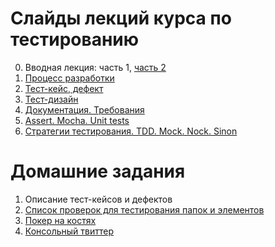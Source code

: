 # Слайды лекций курса по тестированию

0. Вводная лекция: часть 1, [часть 2](https://urfu-2016.github.io/testing-slides/00-intro/#/)
1. [Процесс разработки]( https://github.com/urfu-2016/testing-slides/raw/gh-pages/pdf/1.%20%D0%9F%D1%80%D0%BE%D1%86%D0%B5%D1%81%D1%81%20%D1%80%D0%B0%D0%B7%D1%80%D0%B0%D0%B1%D0%BE%D1%82%D0%BA%D0%B8.pdf)
2. [Тест-кейс, дефект](https://github.com/urfu-2016/testing-slides/raw/gh-pages/pdf/2.%20%D0%A2%D0%B5%D1%81%D1%82-%D0%BA%D0%B5%D0%B9%D1%81%2C%20%D0%B4%D0%B5%D1%84%D0%B5%D0%BA%D1%82.pdf)
3. [Тест-дизайн](https://github.com/urfu-2016/testing-slides/raw/gh-pages/pdf/3.%20%D0%A2%D0%B5%D1%81%D1%82-%D0%B4%D0%B8%D0%B7%D0%B0%D0%B9%D0%BD.pdf)
4. [Документация. Требования](https://github.com/urfu-2016/testing-slides/raw/gh-pages/pdf/4.%20%D0%94%D0%BE%D0%BA%D1%83%D0%BC%D0%B5%D0%BD%D1%82%D0%B0%D1%86%D0%B8%D1%8F.%20%D0%A2%D1%80%D0%B5%D0%B1%D0%BE%D0%B2%D0%B0%D0%BD%D0%B8%D1%8F.pdf)
5. [Assert. Mocha. Unit tests](https://urfu-2016.github.io/testing-slides/05-unit-test/#/)
6. [Стратегии тестирования. TDD. Mock. Nock. Sinon](https://urfu-2016.github.io/testing-slides/06-mock/#/)

# Домашние задания
1. Описание тест-кейсов и дефектов
2. [Список проверок для тестирования папок и элементов](https://github.com/urfu-2016/testing-slides/raw/gh-pages/pdf/%D0%9F%D0%BE%D1%80%D1%8F%D0%B4%D0%BE%D0%BA%20%D1%8D%D0%BB%D0%B5%D0%BC%D0%B5%D0%BD%D1%82%D0%BE%D0%B2%20%D1%81%D0%BF%D1%80%D0%B0%D0%B2%D0%BE%D1%87%D0%BD%D0%B8%D0%BA%D0%B0.pdf)
3. [Покер на костях](https://github.com/urfu-2016/qa-task-03)
4. [Консольный твиттер](https://github.com/urfu-2016/qa-task-04)
